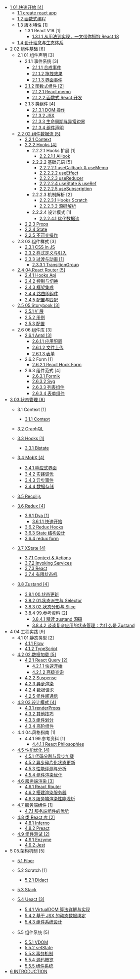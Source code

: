   - [1 01.快速开始 [4]](/01.快速开始/README.md)
    - [1.1 create react app](/01.快速开始/create-react-app.md)
    - [1.2 函数式编程](/01.快速开始/函数式编程.md)
    - 1.3 版本特性 [1]
      - 1.3.1 React V18 [1]
        - [1.3.1.1 从用法到实现，一文带你拥抱 React 18](/01.快速开始/版本特性/React%20V18/2022-从用法到实现，一文带你拥抱%20React%2018.md)
    - [1.4 设计理念与生态体系](/01.快速开始/设计理念与生态体系.md)
  - 2 02.组件基础 [6]
    - 2.1 01.组件声明 [3]
      - 2.1.1 事件系统 [3]
        - [2.1.1.1 合成事件](/02.组件基础/01.组件声明/事件系统/合成事件.md)
        - [2.1.1.2 拖拽效果](/02.组件基础/01.组件声明/事件系统/拖拽效果.md)
        - [2.1.1.3 界面事件](/02.组件基础/01.组件声明/事件系统/界面事件.md)
      - [2.1.2 函数式组件 [2]](/02.组件基础/01.组件声明/函数式组件/README.md)
        - [2.1.2.1 React.memo](/02.组件基础/01.组件声明/函数式组件/React.memo.md)
        - [2.1.2.2 函数式 React 开发](/02.组件基础/01.组件声明/函数式组件/函数式%20React%20开发.md)
      - 2.1.3 类组件 [4]
        - [2.1.3.1 DOM 操作](/02.组件基础/01.组件声明/类组件/DOM%20操作.md)
        - [2.1.3.2 JSX](/02.组件基础/01.组件声明/类组件/JSX.md)
        - [2.1.3.3 生命周期与异常边界](/02.组件基础/01.组件声明/类组件/生命周期与异常边界.md)
        - [2.1.3.4 组件声明](/02.组件基础/01.组件声明/类组件/组件声明.md)
    - [2.2 02.组件数据流 [5]](/02.组件基础/02.组件数据流/README.md)
      - [2.2.1 Context](/02.组件基础/02.组件数据流/Context.md)
      - [2.2.2 Hooks [4]](/02.组件基础/02.组件数据流/Hooks/README.md)
        - 2.2.2.1 Hooks 扩展 [1]
          - [2.2.2.1.1 AHook](/02.组件基础/02.组件数据流/Hooks/Hooks%20扩展/AHook.md)
        - 2.2.2.2 基础元语 [5]
          - [2.2.2.2.1 useCallback & useMemo](/02.组件基础/02.组件数据流/Hooks/基础元语/useCallback%20&%20useMemo.md)
          - [2.2.2.2.2 useEffect](/02.组件基础/02.组件数据流/Hooks/基础元语/useEffect.md)
          - [2.2.2.2.3 useReducer](/02.组件基础/02.组件数据流/Hooks/基础元语/useReducer.md)
          - [2.2.2.2.4 useState & useRef](/02.组件基础/02.组件数据流/Hooks/基础元语/useState%20&%20useRef.md)
          - [2.2.2.2.5 useSubscription](/02.组件基础/02.组件数据流/Hooks/基础元语/useSubscription.md)
        - 2.2.2.3 机制解析 [2]
          - [2.2.2.3.1 Hooks Scratch](/02.组件基础/02.组件数据流/Hooks/机制解析/Hooks%20Scratch.md)
          - [2.2.2.3.2 源码解析](/02.组件基础/02.组件数据流/Hooks/机制解析/源码解析.md)
        - 2.2.2.4 设计模式 [1]
          - [2.2.2.4.1 优化数据流](/02.组件基础/02.组件数据流/Hooks/设计模式/优化数据流.md)
      - [2.2.3 Props](/02.组件基础/02.组件数据流/Props.md)
      - [2.2.4 State](/02.组件基础/02.组件数据流/State.md)
      - [2.2.5 不可变操作](/02.组件基础/02.组件数据流/不可变操作.md)
    - 2.3 03.组件样式 [3]
      - [2.3.1 CSS in JS](/02.组件基础/03.组件样式/CSS-in-JS.md)
      - [2.3.2 样式定义与引入](/02.组件基础/03.组件样式/样式定义与引入.md)
      - [2.3.3 过渡与动画 [1]](/02.组件基础/03.组件样式/过渡与动画/README.md)
        - [2.3.3.1 TransitionGroup](/02.组件基础/03.组件样式/过渡与动画/TransitionGroup.md)
    - [2.4 04.React Router [5]](/02.组件基础/04.React%20Router/README.md)
      - [2.4.1 Hooks Api](/02.组件基础/04.React%20Router/Hooks%20Api.md)
      - [2.4.2 控制与切换](/02.组件基础/04.React%20Router/控制与切换.md)
      - [2.4.3 框架集成](/02.组件基础/04.React%20Router/框架集成.md)
      - [2.4.4 路由即组件](/02.组件基础/04.React%20Router/路由即组件.md)
      - [2.4.5 配置与匹配](/02.组件基础/04.React%20Router/配置与匹配.md)
    - [2.5 05.Storybook [3]](/02.组件基础/05.Storybook/README.md)
      - [2.5.1 扩展](/02.组件基础/05.Storybook/扩展.md)
      - [2.5.2 用例](/02.组件基础/05.Storybook/用例.md)
      - [2.5.3 配置](/02.组件基础/05.Storybook/配置.md)
    - 2.6 06.组件库 [3]
      - [2.6.1 Antd [3]](/02.组件基础/06.组件库/Antd/README.md)
        - [2.6.1.1 应用配置](/02.组件基础/06.组件库/Antd/应用配置.md)
        - [2.6.1.2 文件上传](/02.组件基础/06.组件库/Antd/文件上传.md)
        - [2.6.1.3 表单](/02.组件基础/06.组件库/Antd/表单.md)
      - 2.6.2 Form [1]
        - [2.6.2.1 React Hook Form](/02.组件基础/06.组件库/Form/React%20Hook%20Form.md)
      - 2.6.3 组件范式 [4]
        - [2.6.3.1 Formik](/02.组件基础/06.组件库/组件范式/Formik.md)
        - [2.6.3.2 Svg](/02.组件基础/06.组件库/组件范式/Svg.md)
        - [2.6.3.3 列表组件](/02.组件基础/06.组件库/组件范式/列表组件.md)
        - [2.6.3.4 表单组件](/02.组件基础/06.组件库/组件范式/表单组件.md)
  - [3 03.状态管理 [8]](/03.状态管理/README.md)
    - 3.1 Context [1]
      - [3.1.1 Context](/03.状态管理/Context/Context.md)
    - [3.2 GraphQL](/03.状态管理/GraphQL/README.md)
      
    - [3.3 Hooks [1]](/03.状态管理/Hooks/README.md)
      - [3.3.1 Bistate](/03.状态管理/Hooks/Bistate.md)
    - [3.4 MobX [4]](/03.状态管理/MobX/README.md)
      - [3.4.1 响应式界面](/03.状态管理/MobX/响应式界面.md)
      - [3.4.2 实践调优](/03.状态管理/MobX/实践调优.md)
      - [3.4.3 异步事件](/03.状态管理/MobX/异步事件.md)
      - [3.4.4 数据存储](/03.状态管理/MobX/数据存储.md)
    - [3.5 Recoiljs](/03.状态管理/Recoiljs/README.md)
      
    - [3.6 Redux [4]](/03.状态管理/Redux/README.md)
      - [3.6.1 Dva [1]](/03.状态管理/Redux/Dva/README.md)
        - [3.6.1.1 快速开始](/03.状态管理/Redux/Dva/快速开始.md)
      - [3.6.2 Redux Hooks](/03.状态管理/Redux/Redux%20Hooks.md)
      - [3.6.3 State 结构设计](/03.状态管理/Redux/State%20结构设计.md)
      - [3.6.4 redux form](/03.状态管理/Redux/redux-form.md)
    - [3.7 XState [4]](/03.状态管理/XState/README.md)
      - [3.7.1 Context & Actions](/03.状态管理/XState/Context%20&%20Actions.md)
      - [3.7.2 Invoking Services](/03.状态管理/XState/Invoking%20Services.md)
      - [3.7.3 React](/03.状态管理/XState/React.md)
      - [3.7.4 有限状态机](/03.状态管理/XState/有限状态机.md)
    - [3.8 Zustand [4]](/03.状态管理/Zustand/README.md)
      - [3.8.1 00.状态更新](/03.状态管理/Zustand/00.状态更新.md)
      - [3.8.2 01.状态派生与 Selector](/03.状态管理/Zustand/01.状态派生与%20Selector.md)
      - [3.8.3 02.状态分形与 Slice](/03.状态管理/Zustand/02.状态分形与%20Slice.md)
      - 3.8.4 99.参考资料 [2]
        - [3.8.4.1 精读 zustand 源码](/03.状态管理/Zustand/99.参考资料/2022-精读%20zustand%20源码.md)
        - [3.8.4.2 谈谈复杂应用的状态管理：为什么是 Zustand](/03.状态管理/Zustand/99.参考资料/2023-谈谈复杂应用的状态管理：为什么是%20Zustand.md)
  - 4 04.工程实践 [9]
    - 4.1 01.静态类型 [2]
      - [4.1.1 Flow](/04.工程实践/01.静态类型/Flow.md)
      - [4.1.2 TypeScript](/04.工程实践/01.静态类型/TypeScript.md)
    - [4.2 02.数据加载 [5]](/04.工程实践/02.数据加载/README.md)
      - [4.2.1 React Query [2]](/04.工程实践/02.数据加载/React%20Query/README.md)
        - [4.2.1.1 快速开始](/04.工程实践/02.数据加载/React%20Query/快速开始.md)
        - [4.2.1.2 高级查询](/04.工程实践/02.数据加载/React%20Query/高级查询.md)
      - [4.2.2 Suspense](/04.工程实践/02.数据加载/Suspense.md)
      - [4.2.3 异步渲染](/04.工程实践/02.数据加载/异步渲染.md)
      - [4.2.4 数据请求](/04.工程实践/02.数据加载/数据请求.md)
      - [4.2.5 组件间通信](/04.工程实践/02.数据加载/组件间通信.md)
    - [4.3 03.设计模式 [4]](/04.工程实践/03.设计模式/README.md)
      - [4.3.1 renderProps](/04.工程实践/03.设计模式/renderProps.md)
      - [4.3.2 其他技巧](/04.工程实践/03.设计模式/其他技巧.md)
      - [4.3.3 组件划分](/04.工程实践/03.设计模式/组件划分.md)
      - [4.3.4 高阶组件](/04.工程实践/03.设计模式/高阶组件.md)
    - 4.4 04.风格指南 [1]
      - 4.4.1 99.参考资料 [1]
        - [4.4.1.1 React Philosophies](/04.工程实践/04.风格指南/99.参考资料/2021-React%20Philosophies.md)
    - [4.5 性能优化 [4]](/04.工程实践/性能优化/README.md)
      - [4.5.1 代码分割与异步加载](/04.工程实践/性能优化/代码分割与异步加载.md)
      - [4.5.2 异步碎片化状态更新](/04.工程实践/性能优化/异步碎片化状态更新.md)
      - [4.5.3 性能评测与分析](/04.工程实践/性能优化/性能评测与分析.md)
      - [4.5.4 组件渲染优化](/04.工程实践/性能优化/组件渲染优化.md)
    - [4.6 服务端渲染 [3]](/04.工程实践/服务端渲染/README.md)
      - [4.6.1 React Router](/04.工程实践/服务端渲染/React%20Router.md)
      - [4.6.2 搭建渲染服务器](/04.工程实践/服务端渲染/搭建渲染服务器.md)
      - [4.6.3 服务端渲染性能浅析](/04.工程实践/服务端渲染/服务端渲染性能浅析.md)
    - [4.7 服务端组件 [1]](/04.工程实践/服务端组件/README.md)
      - [4.7.1 服务端组件的优势](/04.工程实践/服务端组件/服务端组件的优势.md)
    - [4.8 类 React 库 [2]](/04.工程实践/类%20React%20库/README.md)
      - [4.8.1 Inferno](/04.工程实践/类%20React%20库/Inferno.md)
      - [4.8.2 Preact](/04.工程实践/类%20React%20库/Preact.md)
    - [4.9 组件测试 [2]](/04.工程实践/组件测试/README.md)
      - [4.9.1 Enzyme](/04.工程实践/组件测试/Enzyme.md)
      - [4.9.2 Jest](/04.工程实践/组件测试/Jest.md)
  - 5 05.架构机制 [5]
    - [5.1 Fiber](/05.架构机制/Fiber/README.md)
      
    - 5.2 Scratch [1]
      - [5.2.1 Didact](/05.架构机制/Scratch/Didact.md)
    - [5.3 Stack](/05.架构机制/Stack/README.md)
      
    - [5.4 Ueact [3]](/05.架构机制/Ueact/README.md)
      - [5.4.1 VirtualDOM 算法详解与实现](/05.架构机制/Ueact/VirtualDOM%20算法详解与实现.md)
      - [5.4.2 基于 JSX 的动态数据绑定](/05.架构机制/Ueact/基于%20JSX%20的动态数据绑定.md)
      - [5.4.3 组件系统设计](/05.架构机制/Ueact/组件系统设计.md)
    - 5.5 组件系统 [5]
      - [5.5.1 VDOM](/05.架构机制/组件系统/VDOM.md)
      - [5.5.2 setState](/05.架构机制/组件系统/setState.md)
      - [5.5.3 事务机制](/05.架构机制/组件系统/事务机制.md)
      - [5.5.4 源码概览](/05.架构机制/组件系统/源码概览.md)
      - [5.5.5 组件系统](/05.架构机制/组件系统/组件系统.md)
  - [6 INTRODUCTION](/INTRODUCTION.md)